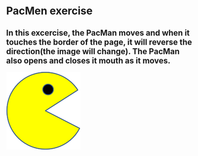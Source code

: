 # PacMen exercise
## In this excercise, the PacMan moves and when it touches the border of the page, it will reverse the direction(the image will change). The PacMan also opens and closes it mouth as it moves.

<img id="PacMen" src="PacMan1.png" width='200' onclick="Run()" style="position:absolute"> </img>
